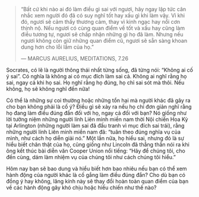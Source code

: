 
> “Bất cứ khi nào ai đó làm điều gì sai với ngươi, hãy ngay lập tức cân nhắc xem người đó đã có suy nghĩ tốt hay xấu gì khi làm vậy. Vì khi đó, ngươi sẽ cảm thấy thương cảm, thay vì kinh ngạc hay nổi cơn thịnh nộ. Nếu ngươi có cùng quan điểm về tốt và xấu hay cũng làm điều tương tự, ngươi sẽ chấp nhận những gì họ đã làm. Nhưng nếu ngươi không còn giữ những quan điểm cũ, ngươi sẽ sẵn sàng khoan dung hơn cho lỗi lầm của họ.”
> 
> — MARCUS AURELIUS, MEDITATIONS, 7.26

Socrates, có lẽ là người thông thái nhất từng sống, đã từng nói: “Không ai cố ý sai”. Có nghĩa là không ai có mục đích làm sai cả. Không ai nghĩ rằng họ sai, ngay cả khi họ sai. Họ nghĩ rằng họ đúng, họ chỉ sai sót mà thôi. Nếu không, họ sẽ không nghĩ đến nữa!

Có thể là những sự coi thường hoặc những tổn hại mà người khác đã gây ra cho bạn không phải là cố ý? Điều gì sẽ xảy ra nếu họ chỉ đơn giản nghĩ rằng họ đang làm điều đúng đắn đối với họ, ngay cả đối với bạn? Nó giống như lời tưởng niệm những người lính Liên minh miền nam thời Nội chiến Hoa Kỳ tại Arlington (những người làm sai đã đấu tranh vì mục đích sai trái), rằng những người lính Liên minh miền nam đã: “tuân theo đúng nghĩa vụ của mình, như cách họ diễn giải nó.” Một lần nữa, họ hiểu sai, nhưng đó là sự hiểu biết chân thật của họ, cũng giống như Lincoln đã thẳng thắn nói ra khi ông kết thúc bài diễn văn Cooper Union nổi tiếng: “Hãy để chúng tôi, cho đến cùng, dám làm nhiệm vụ của chúng tôi như cách chúng tôi hiểu.”

Hôm nay bạn sẽ bao dung và hiểu biết hơn bao nhiêu nếu bạn có thể xem hành động của người khác là cố gắng làm điều đúng đắn? Cho dù bạn có đồng ý hay không, lăng kính này sẽ thay đổi hoàn toàn quan điểm của bạn về các hành động gây khó chịu hoặc hiếu chiến như thế nào?